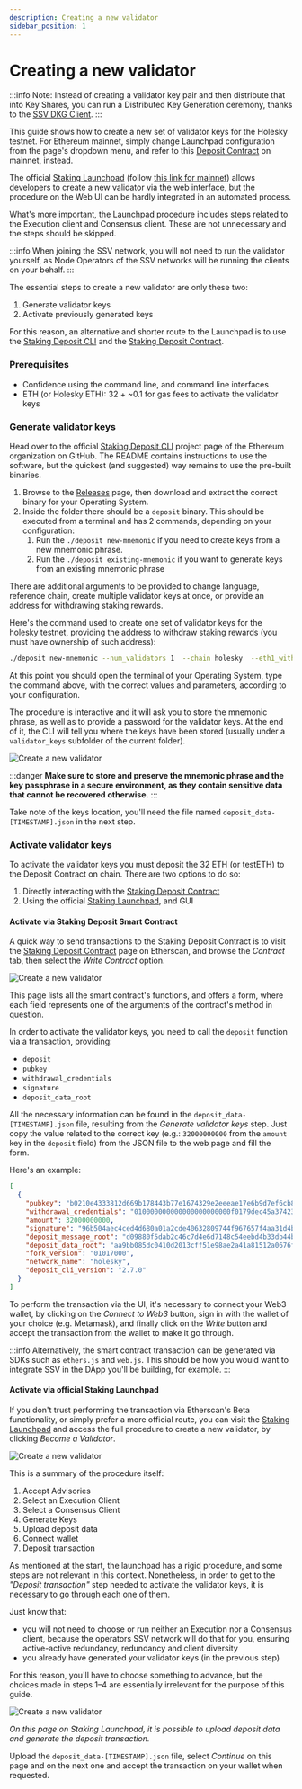 ```yaml
---
description: Creating a new validator
sidebar_position: 1
---
```


# Creating a new validator

:::info
Note: Instead of creating a validator key pair and then distribute that into Key Shares, you can run a Distributed Key Generation ceremony, thanks to the [SSV DKG Client](../../build/tools/dkg-client/).
:::

This guide shows how to create a new set of validator keys for the Holesky testnet. For Ethereum mainnet, simply change Launchpad configuration from the page's dropdown menu, and refer to this [Deposit Contract](https://etherscan.io/address/0x00000000219ab540356cBB839Cbe05303d7705Fa) on mainnet, instead.

The official [Staking Launchpad](https://holesky.launchpad.ethereum.org/) (follow [this link for mainnet](https://launchpad.ethereum.org/)) allows developers to create a new validator via the web interface, but the procedure on the Web UI can be hardly integrated in an automated process.

What's more important, the Launchpad procedure includes steps related to the Execution client and Consensus client. These are not unnecessary and the steps should be skipped.

:::info
When joining the SSV network, you will not need to run the validator yourself, as Node Operators of the SSV networks will be running the clients on your behalf.
:::

The essential steps to create a new validator are only these two:

1. Generate validator keys
2. Activate previously generated keys

For this reason, an alternative and shorter route to the Launchpad is to use the [Staking Deposit CLI](https://github.com/ethereum/staking-deposit-cli) and the [Staking Deposit Contract](https://holesky.etherscan.io/address/0x4242424242424242424242424242424242424242).

### Prerequisites

* Confidence using the command line, and command line interfaces
* ETH (or Holesky ETH): 32 + ~0.1 for gas fees to activate the validator keys

### Generate validator keys

Head over to the official [Staking Deposit CLI](https://github.com/ethereum/staking-deposit-cli) project page of the Ethereum organization on GitHub. The README contains instructions to use the software, but the quickest (and suggested) way remains to use the pre-built binaries.

1. Browse to the [Releases](https://github.com/ethereum/staking-deposit-cli/releases) page, then download and extract the correct binary for your Operating System.
2. Inside the folder there should be a `deposit` binary. This should be executed from a terminal and has 2 commands, depending on your configuration:
   1. Run the `./deposit new-mnemonic` if you need to create keys from a new mnemonic phrase.
   2. Run the `./deposit existing-mnemonic` if you want to generate keys from an existing mnemonic phrase

There are additional arguments to be provided to change language, reference chain, create multiple validator keys at once, or provide an address for withdrawing staking rewards.

Here's the command used to create one set of validator keys for the holesky testnet, providing the address to withdraw staking rewards (you must have ownership of such address):

```bash
./deposit new-mnemonic --num_validators 1  --chain holesky  --eth1_withdrawal_address [YOUR_ETHEREUM_WALLET_ADDRESS]
```

At this point you should open the terminal of your Operating System, type the command above, with the correct values and parameters, according to your configuration.

The procedure is interactive and it will ask you to store the mnemonic phrase, as well as to provide a password for the validator keys. At the end of it, the CLI will tell you where the keys have been stored (usually under a `validator_keys` subfolder of the current folder).

![Create a new validator](/img/create-a-new-val-1.png)

:::danger
**Make sure to store and preserve the mnemonic phrase and the key passphrase in a secure environment, as they contain sensitive data that cannot be recovered otherwise.**
:::

Take note of the keys location, you'll need the file named `deposit_data-[TIMESTAMP].json` in the next step.

### Activate validator keys

To activate the validator keys you must deposit the 32 ETH (or testETH) to the Deposit Contract on chain. There are two options to do so:

1. Directly interacting with the [Staking Deposit Contract](https://holesky.etherscan.io/address/0x4242424242424242424242424242424242424242)
2. Using the official [Staking Launchpad](https://holesky.launchpad.ethereum.org/en/), and GUI

#### Activate via Staking Deposit Smart Contract

A quick way to send transactions to the Staking Deposit Contract is to visit the [Staking Deposit Contract](https://holesky.etherscan.io/address/0x4242424242424242424242424242424242424242) page on Etherscan, and browse the _Contract_ tab, then select the _Write Contract_ option.

![Create a new validator](/img/create-a-new-val-2.png)

This page lists all the smart contract's functions, and offers a form, where each field represents one of the arguments of the contract's method in question.

In order to activate the validator keys, you need to call the `deposit` function via a transaction, providing:

* `deposit`
* `pubkey`
* `withdrawal_credentials`
* `signature`
* `deposit_data_root`

All the necessary information can be found in the `deposit_data-[TIMESTAMP].json` file, resulting from the _Generate validator keys_ step. Just copy the value related to the correct key (e.g.: `32000000000` from the `amount` key in the `deposit` field) from the JSON file to the web page and fill the form.

Here's an example:

```json
[
  {
    "pubkey": "b0210e4333812d669b178443b77e1674329e2eeeae17e6b9d7ef6cb8723c8b269de7e152b42445d5ea8d5f582ca45cd7",
    "withdrawal_credentials": "010000000000000000000000f0179dec45a37423ead4fad5fcb136197872ead9",
    "amount": 32000000000,
    "signature": "96b504aec4ced4d680a01a2cde40632809744f967657f4aa31d4bc77701dbeb68e86441999b3559c505e5644eed9c350091af39e3e319befe4a76e796856095912938046ce567ed39a56df13b8f31e9e83b93ca774a9f983b9c0eb673c7f7a4a",
    "deposit_message_root": "d09880f5dab2c46c7d4e6d7148c54eebd4b33db44b2cd194dff3a8aaff6ad9eb",
    "deposit_data_root": "aa9bb085dc0410d2013cff51e98ae2a41a81512a0676fbe0397c3cd997f1fb87",
    "fork_version": "01017000",
    "network_name": "holesky",
    "deposit_cli_version": "2.7.0"
  }
]
```

To perform the transaction via the UI, it's necessary to connect your Web3 wallet, by clicking on the _Connect to Web3_ button, sign in with the wallet of your choice (e.g. Metamask), and finally click on the _Write_ button and accept the transaction from the wallet to make it go through.

:::info
Alternatively, the smart contract transaction can be generated via SDKs such as `ethers.js` and `web.js`. This should be how you would want to integrate SSV in the DApp you'll be building, for example.
:::

#### Activate via official Staking Launchpad

If you don't trust performing the transaction via Etherscan's Beta functionality, or simply prefer a more official route, you can visit the [Staking Launchpad](https://holesky.launchpad.ethereum.org/en/) and access the full procedure to create a new validator, by clicking _Become a Validator_.

![Create a new validator](/img/create-a-new-val-3.png)

This is a summary of the procedure itself:

1. Accept Advisories
2. Select an Execution Client
3. Select a Consensus Client
4. Generate Keys
5. Upload deposit data
6. Connect wallet
7. Deposit transaction

As mentioned at the start, the launchpad has a rigid procedure, and some steps are not relevant in this context. Nonetheless, in order to get to the _"Deposit transaction"_ step needed to activate the validator keys, it is necessary to go through each one of them.

Just know that:

* you will not need to choose or run neither an Execution nor a Consensus client, because the operators SSV network will do that for you, ensuring active-active redundancy, redundancy and client diversity
* you already have generated your validator keys (in the previous step)

For this reason, you'll have to choose something to advance, but the choices made in steps 1–4 are essentially irrelevant for the purpose of this guide.

![Create a new validator](/img/create-a-new-val-4.png)

*On this page on Staking Launchpad, it is possible to upload deposit data and generate the deposit transaction.*

Upload the `deposit_data-[TIMESTAMP].json` file, select _Continue_ on this page and on the next one and accept the transaction on your wallet when requested.

